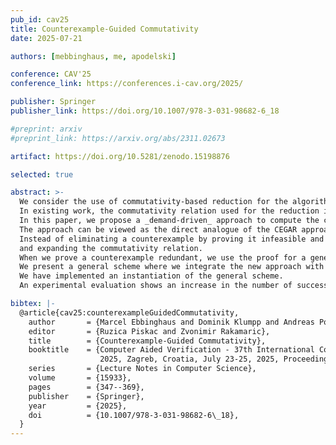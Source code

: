 ```yaml
---
pub_id: cav25
title: Counterexample-Guided Commutativity
date: 2025-07-21

authors: [mebbinghaus, me, apodelski]

conference: CAV'25
conference_link: https://conferences.i-cav.org/2025/

publisher: Springer
publisher_link: https://doi.org/10.1007/978-3-031-98682-6_18

#preprint: arxiv
#preprint_link: https://arxiv.org/abs/2311.02673

artifact: https://doi.org/10.5281/zenodo.15198876

selected: true

abstract: >-
  We consider the use of commutativity-based reduction for the algorithmic verification of concurrent programs.
  In existing work, the commutativity relation used for the reduction is mostly fixed statically.
  In this paper, we propose a _demand-driven_ approach to compute the commutativity relation.
  The approach can be viewed as the direct analogue of the CEGAR approach which uses counterexamples to guide the incremental refinement of the abstraction.
  Instead of eliminating a counterexample by proving it infeasible and refining the abstraction, we can eliminate a counterexample by proving it _redundant_
  and expanding the commutativity relation.
  When we prove a counterexample redundant, we use the proof for a generalization step which allows us to eliminate not just a single counterexample, but a whole infinite set.
  We present a general scheme where we integrate the new approach with the CEGAR approach.
  We have implemented an instantiation of the general scheme.
  An experimental evaluation shows an increase in the number of successfully verified programs by 15% on a challenging benchmark set.

bibtex: |-
  @article{cav25:counterexampleGuidedCommutativity,
    author       = {Marcel Ebbinghaus and Dominik Klumpp and Andreas Podelski},
    editor       = {Ruzica Piskac and Zvonimir Rakamaric},
    title        = {Counterexample-Guided Commutativity},
    booktitle    = {Computer Aided Verification - 37th International Conference, {CAV}
                    2025, Zagreb, Croatia, July 23-25, 2025, Proceedings, Part {III}},
    series       = {Lecture Notes in Computer Science},
    volume       = {15933},
    pages        = {347--369},
    publisher    = {Springer},
    year         = {2025},
    doi          = {10.1007/978-3-031-98682-6\_18},
  }
---
```

